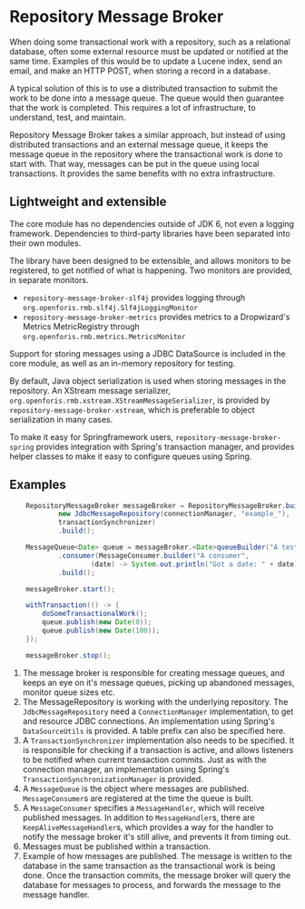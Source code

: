 Repository Message Broker
=========================
When doing some transactional work with a repository, such as a relational database,
often some external resource must be updated or notified at the same time.
Examples of this would be to update a Lucene index, send an email, and make an HTTP POST, when storing a record in a database.

A typical solution of this is to use a distributed transaction to submit the work to be done into a message queue.
The queue would then guarantee that the work is completed.
This requires a lot of infrastructure, to understand, test, and maintain.

Repository Message Broker takes a similar approach, but instead of using distributed transactions
and an external message queue, it keeps the message queue in the repository where the transactional work is done to
start with. That way, messages can be put in the queue using local transactions.
It provides the same benefits with no extra infrastructure.


Lightweight and extensible
--------------------------
The core module has no dependencies outside of JDK 6, not even a logging framework.
Dependencies to third-party libraries have been separated into their own modules.

The library have been designed to be extensible, and allows monitors to be registered,
to get notified of what is happening. Two monitors are provided, in separate monitors.

* `repository-message-broker-slf4j` provides logging through `org.openforis.rmb.slf4j.Slf4jLoggingMonitor`
* `repository-message-broker-metrics` provides metrics to a Dropwizard's Metrics MetricRegistry through
  `org.openforis.rmb.metrics.MetricsMonitor`

Support for storing messages using a JDBC DataSource is included in the core module,
as well as an in-memory repository for testing.

By default, Java object serialization is used when storing messages in the repository.
An XStream message serializer, `org.openforis.rmb.xstream.XStreamMessageSerializer`,
is provided by `repository-message-broker-xstream`,
which is preferable to object serialization in many cases.

To make it easy for Springframework users, `repository-message-broker-spring` provides integration with
Spring's transaction manager, and provides helper classes to make it easy to configure queues using Spring.

Examples
--------
```java
    RepositoryMessageBroker messageBroker = RepositoryMessageBroker.builder(    // (1)
            new JdbcMessageRepository(connectionManager, "example_"),           // (2)
            transactionSynchronizer)                                            // (3)
            .build();

    MessageQueue<Date> queue = messageBroker.<Date>queueBuilder("A test queue") // (4)
            .consumer(MessageConsumer.builder("A consumer",
                    (date) -> System.out.println("Got a date: " + date)))       // (5)
            .build();

    messageBroker.start();

    withTransaction(() -> {                                                     // (6)
        doSomeTransactionalWork();
        queue.publish(new Date(0));                                             // (7)
        queue.publish(new Date(100));
    });

    messageBroker.stop();
```

1. The message broker is responsible for creating message queues, and keeps an eye on it's message queues,
picking up abandoned messages, monitor queue sizes etc.
2. The MessageRepository is working with the underlying repository.
The `JdbcMessageRepository` need a `ConnectionManager` implementation, to get and resource JDBC connections.
An implementation using Spring's `DataSourceUtils` is provided. A table prefix can also be specified here.
3. A `TransactionSynchronizer` implementation also needs to be specified. It is responsible for checking
if a transaction is active, and allows listeners to be notified when current transaction commits.
Just as with the connection manager, an implementation using Spring's `TransactionSynchronizationManager` is provided.
4. A `MessageQueue` is the object where messages are published. `MessageConsumer`s are registered at the time
the queue is built.
5. A `MessageConsumer` specifies a `MessageHandler`, which will receive published messages. In addition to
`MessageHandler`s, there are `KeepAliveMessageHandler`s, which provides a way for the handler to
notify the message broker it's still alive, and prevents it from timing out.
6. Messages must be published within a transaction.
7. Example of how messages are published. The message is written to the database in the same transaction
as the transactional work is being done. Once the transaction commits, the message broker will query
the database for messages to process, and forwards the message to the message handler.